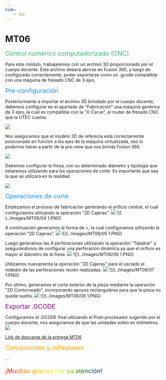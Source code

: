 ```yaml
---
hide:
    - toc
---
```


# MT06

<span style="font-size: 20px ; color: mediumseagreen">Control numérico computadorizado (CNC)</span>

Para este módulo, trabajaremos con un archivo 3D proporcionado por el cuerpo docente. Este archivo deberá abrirse en Fusion 360, y luego de configurado correctamente, poder exportarse como un .gcode compatible con una máquina de fresado CNC de 3 ejes.

<span style="font-size: 20px ; color: dodgerblue">Pre-configuración</span>

Posteriormente a importar el archivo 3D brindado por el cuerpo docente, debemos configurar en el apartado de "Fabricación" una máquina genérica de 3 ejes, la cual es compatible con la "X-Carve", el router de fresado CNC que la UTEC cuenta.

![](../images/MT06/01.PNG)

Nos aseguramos que el modelo 3D de referecia está correctamente posicionado en función a los ejes de la máquina virtualizada, eso lo podemos hacer a partir de la pre-view que nos brinda Fusion 360.

![](../images/MT06/02.PNG)

Debemos configurar la fresa, con su determinado diámetro y tipología que estaremos utilizando para las operaciones de corte. Es importante que sea la que se utilizará en la realidad.

![](../images/MT06/03.PNG)

<span style="font-size: 20px ; color: dodgerblue">Operaciones de corte</span>

Empezamos el proceso de fabricación generando el orificio central, el cual configuramos utilizando la operación "2D Cajeras".
![](../images/MT06/04.PNG)
![](../images/MT06/04 1.PNG)

A continuación generamos la forma de +, la cual configuramos utilizando la operación "2D Cajeras".
![](../images/MT06/05.PNG)
![](../images/MT06/05 1.PNG)

Luego generamos las 4 perforaciones utilizando la operación "Taladrar" y aségurandonos de configurar una perforación dinámica ya que el orificio es mayor al diámetro de la fresa.
![](../images/MT06/06.PNG)
![](../images/MT06/06 1.PNG)

Utilizamos nuevamenta la operación "2D Cajeras" para el vaciado al rededor de las perforaciones recién realizadas.
![](../images/MT06/07.PNG)
![](../images/MT06/07 1.PNG)

Por último, generamos el corte exterior de la pieza mediante la operación "2D Contorneado", incorporando apoyos rectanguláres para que la pieza no quede suelta.
![](../images/MT06/08.PNG)
![](../images/MT06/08 1.PNG)

<span style="font-size: 20px ; color: purple">Exportar .GCODE</span>

Configuramos el .GCODE final utilizando el Post-procesador sugerido por el cuerpo docente, nos aseguramos de que las unidades estén en milímetros.
![](../images/MT06/Final.PNG)

[Link de descarga de la entrega MT06](https://drive.google.com/drive/folders/1M-4lgbKi65JW0B3ep8HXU2XYjxSXF345?usp=sharing)

<span style="font-size: 20px ; color: orange">Conclusiones y reflexiones</span>

...

<p style="font-size: 20px"; class="rainbow">¡Muchas gracias por su atención!</p>

<meta charset="UTF-8">
    <meta name="viewport" content="width=device-width, initial-scale=1.0">
    <title>Texto Arcoíris</title>
    <style>
        .rainbow {
            background: linear-gradient(to right, red, orange, yellow, green, blue, indigo, violet);
            color: transparent;
            background-clip: text;
        }
    </style>